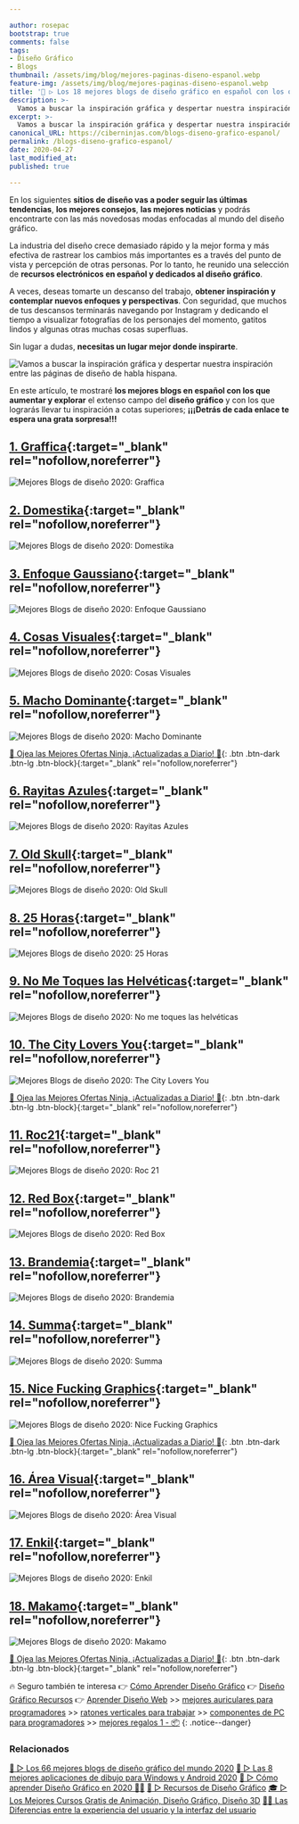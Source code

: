 ```yaml
---

author: rosepac
bootstrap: true
comments: false
tags:
- Diseño Gráfico
- Blogs
thumbnail: /assets/img/blog/mejores-paginas-diseno-espanol.webp
feature-img: /assets/img/blog/mejores-paginas-diseno-espanol.webp
title: '🥇 ▷ Los 18 mejores blogs de diseño gráfico en español con los que inspirarte 2020'
description: >-
  Vamos a buscar la inspiración gráfica y despertar nuestra inspiración entre las páginas de diseño de habla hispana.
excerpt: >-
  Vamos a buscar la inspiración gráfica y despertar nuestra inspiración entre las páginas de diseño de habla hispana.
canonical_URL: https://ciberninjas.com/blogs-diseno-grafico-espanol/
permalink: /blogs-diseno-grafico-espanol/
date: 2020-04-27
last_modified_at: 
published: true

---
```


En los siguientes **sitios de diseño vas a poder seguir las últimas tendencias**, **los mejores consejos**, **las mejores noticias** y podrás encontrarte con las más novedosas modas enfocadas al mundo del diseño gráfico.

La industria del diseño crece demasiado rápido y la mejor forma y más efectiva de rastrear los cambios más importantes es a través del punto de vista y percepción de otras personas. Por lo tanto, he reunido una selección de **recursos electrónicos en español y dedicados al diseño gráfico**.

A veces, deseas tomarte un descanso del trabajo, **obtener inspiración y contemplar nuevos enfoques y perspectivas**. Con seguridad, que muchos de tus descansos terminarás navegando por Instagram y dedicando el tiempo a visualizar fotografías de los personajes del momento, gatitos lindos y algunas otras muchas cosas superfluas.

Sin lugar a dudas, **necesitas un lugar mejor donde inspirarte**.

![Vamos a buscar la inspiración gráfica y despertar nuestra inspiración entre las páginas de diseño de habla hispana.](/assets/img/blog/mejores-paginas-diseno-espanol.webp "Vamos a buscar la inspiración gráfica y despertar nuestra inspiración entre las páginas de diseño de habla hispana.")

En este artículo, te mostraré **los mejores blogs en español con los que aumentar y explorar** el extenso campo del **diseño gráfico** y con los que lograrás llevar tu inspiración a cotas superiores; **¡¡¡Detrás de cada enlace te espera una grata sorpresa!!!**

## [**1. Graffica**](https://graffica.info/){:target="_blank" rel="nofollow,noreferrer"}

![Mejores Blogs de diseño 2020: Graffica](/assets/img/blog/blog-diseno-espanol/1-blog-diseno.webp "Mejores Blogs de diseño 2020: Graffica")

## **[2. Domestika](https://www.domestika.org/es/blog){:target="_blank" rel="nofollow,noreferrer"}**

![Mejores Blogs de diseño 2020: Domestika](/assets/img/blog/blog-diseno-espanol/2-blog-diseno.webp "Mejores Blogs de diseño 2020: Domestika")

## **[3. Enfoque Gaussiano](https://www.enfoquegaussiano.com/){:target="_blank" rel="nofollow,noreferrer"}**

![Mejores Blogs de diseño 2020: Enfoque Gaussiano](/assets/img/blog/blog-diseno-espanol/3-blog-diseno.webp "Mejores Blogs de diseño 2020: Enfoque Gaussiano")

## **[4. Cosas Visuales](http://cosasvisuales.com/){:target="_blank" rel="nofollow,noreferrer"}**

![Mejores Blogs de diseño 2020: Cosas Visuales](/assets/img/blog/blog-diseno-espanol/4-blog-diseno.webp "Mejores Blogs de diseño 2020: Cosas Visuales")

## **[5. Macho Dominante](https://www.machodominante.es/){:target="_blank" rel="nofollow,noreferrer"}**

![Mejores Blogs de diseño 2020: Macho Dominante](/assets/img/blog/blog-diseno-espanol/5-blog-diseno.webp "Mejores Blogs de diseño 2020: Macho Dominante")

[🎁 Ojea las Mejores Ofertas Ninja, ¡Actualizadas a Diario! 🛒](https://www.amazon.es/shop/cibercursos){: .btn .btn-dark .btn-lg .btn-block}{:target="_blank" rel="nofollow,noreferrer"}

## **[6. Rayitas Azules](https://www.rayitasazules.com/){:target="_blank" rel="nofollow,noreferrer"}**

![Mejores Blogs de diseño 2020: Rayitas Azules](/assets/img/blog/blog-diseno-espanol/6-blog-diseno.webp "Mejores Blogs de diseño 2020: Rayitas Azules")

## **[7. Old Skull](https://www.oldskull.net/){:target="_blank" rel="nofollow,noreferrer"}**

![Mejores Blogs de diseño 2020: Old Skull](/assets/img/blog/blog-diseno-espanol/7-blog-diseno.webp "Mejores Blogs de diseño 2020: Old Skull")

## **[8. 25 Horas](https://25-horas.com/){:target="_blank" rel="nofollow,noreferrer"}**

![Mejores Blogs de diseño 2020: 25 Horas](/assets/img/blog/blog-diseno-espanol/8-blog-diseno.webp "Mejores Blogs de diseño 2020: 25 Horas")

## **[9. No Me Toques las Helvéticas](http://www.nometoqueslashelveticas.com/){:target="_blank" rel="nofollow,noreferrer"}**

![Mejores Blogs de diseño 2020: No me toques las helvéticas](/assets/img/blog/blog-diseno-espanol/9-blog-diseno.webp "Mejores Blogs de diseño 2020: No me toques las helvéticas")

## **[10. The City Lovers You](https://thecitylovesyou.com/category/arte/){:target="_blank" rel="nofollow,noreferrer"}**

![Mejores Blogs de diseño 2020: The City Lovers You](/assets/img/blog/blog-diseno-espanol/10-blog-diseno.webp "Mejores Blogs de diseño 2020: The City Lovers You")

[🎁 Ojea las Mejores Ofertas Ninja, ¡Actualizadas a Diario! 🛒](https://www.amazon.es/shop/cibercursos){: .btn .btn-dark .btn-lg .btn-block}{:target="_blank" rel="nofollow,noreferrer"}

## **[11. Roc21](https://www.roc21.com/tag/diseno-grafico/){:target="_blank" rel="nofollow,noreferrer"}**

![Mejores Blogs de diseño 2020: Roc 21](/assets/img/blog/blog-diseno-espanol/11-blog-diseno.webp "Mejores Blogs de diseño 2020: Roc 21")

## **[12. Red Box](https://redboxinnovation.com/inspirate/){:target="_blank" rel="nofollow,noreferrer"}**

![Mejores Blogs de diseño 2020: Red Box](/assets/img/blog/blog-diseno-espanol/12-blog-diseno.webp "Mejores Blogs de diseño 2020: Red Box")

## **[13. Brandemia](http://www.brandemia.org/){:target="_blank" rel="nofollow,noreferrer"}**

![Mejores Blogs de diseño 2020: Brandemia](/assets/img/blog/blog-diseno-espanol/13-blog-diseno.webp "Mejores Blogs de diseño 2020: Brandemia")

## **[14. Summa](https://summa.es/blog/){:target="_blank" rel="nofollow,noreferrer"}**

![Mejores Blogs de diseño 2020: Summa](/assets/img/blog/blog-diseno-espanol/14-blog-diseno.webp "Mejores Blogs de diseño 2020: Summa")

## **[15. Nice Fucking Graphics](http://nfgraphics.com/){:target="_blank" rel="nofollow,noreferrer"}**

![Mejores Blogs de diseño 2020: Nice Fucking Graphics](/assets/img/blog/blog-diseno-espanol/15-blog-diseno.webp "Mejores Blogs de diseño 2020: Nice Fucking Graphics")

[🎁 Ojea las Mejores Ofertas Ninja, ¡Actualizadas a Diario! 🛒](https://www.amazon.es/shop/cibercursos){: .btn .btn-dark .btn-lg .btn-block}{:target="_blank" rel="nofollow,noreferrer"}

## **[16. Área Visual](http://www.area-visual.com/){:target="_blank" rel="nofollow,noreferrer"}**

![Mejores Blogs de diseño 2020: Área Visual](/assets/img/blog/blog-diseno-espanol/16-blog-diseno.webp "Mejores Blogs de diseño 2020: Área Visual")

## **[17. Enkil](https://www.enkil.org/){:target="_blank" rel="nofollow,noreferrer"}**

![Mejores Blogs de diseño 2020: Enkil](/assets/img/blog/blog-diseno-espanol/17-blog-diseno.webp "Mejores Blogs de diseño 2020: Enkil")

## **[18. Makamo](https://www.makamo.es/){:target="_blank" rel="nofollow,noreferrer"}**

![Mejores Blogs de diseño 2020: Makamo](/assets/img/blog/blog-diseno-espanol/18-blog-diseno.webp "Mejores Blogs de diseño 2020: Makamo")

[🎁 Ojea las Mejores Ofertas Ninja, ¡Actualizadas a Diario! 🛒](https://www.amazon.es/shop/cibercursos){: .btn .btn-dark .btn-lg .btn-block}{:target="_blank" rel="nofollow,noreferrer"}

🔥 Seguro también te interesa 👉 [Cómo Aprender Diseño Gráfico](/dise%C3%B1o-grafico/) 👉 [Diseño Gráfico Recursos](/diseño-grafico-recursos/) 👉 [Aprender Diseño Web](/diseño-web/) >> [mejores auriculares para programadores](/auriculares-dise%C3%B1o/) >> [ratones verticales para trabajar](/teclados-ratones-dise%C3%B1o/) >> [componentes de PC para programadores](/ordenadores-componentes/) >> [mejores regalos 1 - 📦](/black-friday-amazon/)
{: .notice--danger}

### Relacionados <!-- omit in toc -->

[🥇 ▷ Los 66 mejores blogs de diseño gráfico del mundo 2020](https://ciberninjas.com/blogs-diseno-grafico-ingles/)
[🥇 ▷ Las 8 mejores aplicaciones de dibujo para Windows y Android 2020](/mejor-software-dibujo-windows-android/)
[🥇 ▷ Cómo aprender Diseño Gráfico en 2020 👩‍🎨](/dise%C3%B1o-grafico/)
[🎨 ▷ Recursos de Diseño Gráfico](/dise%C3%B1o-grafico-recursos/)
[🎓 ▷ Los Mejores Cursos Gratis de Animación, Diseño Gráfico, Diseño 3D](/cursos-animacion-diseno/)
[👨‍🎨 Las Diferencias entre la experiencia del usuario y la interfaz del usuario](/diferencias-entre-ui-ux/)